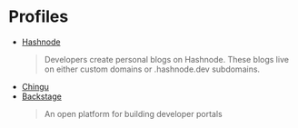 # Profiles

* [Hashnode](https://hashnode.com/)
  > Developers create personal blogs on Hashnode. These blogs live on either custom domains or .hashnode.dev subdomains.
* [Chingu](https://dev.to/chingu?signin=true)
* [Backstage](https://backstage.io/)
  > An open platform for building developer portals